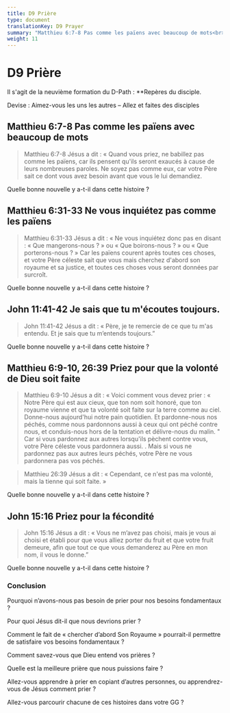 ```yaml
---
title: D9 Prière
type: document
translationKey: D9 Prayer
summary: "Matthieu 6:7-8 Pas comme les païens avec beaucoup de mots<br>Matthieu 6:31-33 Ne vous inquiétez pas comme les païens<br>John 11:41-42 Je sais que tu m'écoutes toujours.<br>Matthieu 6:9-10, 26:39 Priez pour que la volonté de Dieu soit faite<br>John 15:16 Priez pour la fécondité"
weight: 11
---
```

# D9 Prière

Il s'agit de la neuvième formation du D-Path : **Repères du disciple.

Devise : Aimez-vous les uns les autres – Allez et faites des disciples

## Matthieu 6:7-8 Pas comme les païens avec beaucoup de mots

>   Matthieu 6:7-8 Jésus a dit : « Quand vous priez, ne babillez pas comme les païens, car ils pensent qu'ils seront exaucés à cause de leurs nombreuses paroles. Ne soyez pas comme eux, car votre Père sait ce dont vous avez besoin avant que vous le lui demandiez.

Quelle bonne nouvelle y a-t-il dans cette histoire ?

## Matthieu 6:31-33 Ne vous inquiétez pas comme les païens

>   Matthieu 6:31-33 Jésus a dit : « Ne vous inquiétez donc pas en disant : « Que mangerons-nous ? » ou « Que boirons-nous ? » ou « Que porterons-nous ? » Car les païens courent après toutes ces choses, et votre Père céleste sait que vous mais cherchez d'abord son royaume et sa justice, et toutes ces choses vous seront données par surcroît.

Quelle bonne nouvelle y a-t-il dans cette histoire ?

## John 11:41-42 Je sais que tu m'écoutes toujours.

>   John 11:41-42 Jésus a dit : « Père, je te remercie de ce que tu m'as entendu. Et je sais que tu m’entends toujours.”

Quelle bonne nouvelle y a-t-il dans cette histoire ?

## Matthieu 6:9-10, 26:39 Priez pour que la volonté de Dieu soit faite

>   Matthieu 6:9-10 Jésus a dit : « Voici comment vous devez prier : « Notre Père qui est aux cieux, que ton nom soit honoré, que ton royaume vienne et que ta volonté soit faite sur la terre comme au ciel. Donne-nous aujourd'hui notre pain quotidien. Et pardonne-nous nos péchés, comme nous pardonnons aussi à ceux qui ont péché contre nous, et conduis-nous hors de la tentation et délivre-nous du malin. " Car si vous pardonnez aux autres lorsqu'ils pèchent contre vous, votre Père céleste vous pardonnera aussi. . Mais si vous ne pardonnez pas aux autres leurs péchés, votre Père ne vous pardonnera pas vos péchés.

>   Matthieu 26:39 Jésus a dit : « Cependant, ce n'est pas ma volonté, mais la tienne qui soit faite. »

Quelle bonne nouvelle y a-t-il dans cette histoire ?

## John 15:16 Priez pour la fécondité

>   John 15:16 Jésus a dit : « Vous ne m’avez pas choisi, mais je vous ai choisi et établi pour que vous alliez porter du fruit et que votre fruit demeure, afin que tout ce que vous demanderez au Père en mon nom, il vous le donne.”

Quelle bonne nouvelle y a-t-il dans cette histoire ?

### Conclusion

Pourquoi n’avons-nous pas besoin de prier pour nos besoins fondamentaux ?

Pour quoi Jésus dit-il que nous devrions prier ?

Comment le fait de « chercher d’abord Son Royaume » pourrait-il permettre de satisfaire vos besoins fondamentaux ?

Comment savez-vous que Dieu entend vos prières ?

Quelle est la meilleure prière que nous puissions faire ?

Allez-vous apprendre à prier en copiant d’autres personnes, ou apprendrez-vous de Jésus comment prier ?

Allez-vous parcourir chacune de ces histoires dans votre GG ?

